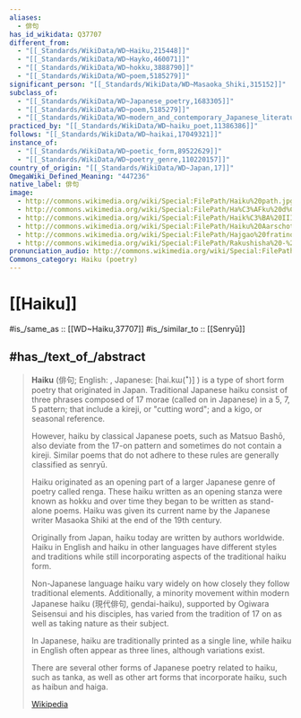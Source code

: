 ```yaml
---
aliases:
  - 俳句
has_id_wikidata: Q37707
different_from:
  - "[[_Standards/WikiData/WD~Haiku,215448]]"
  - "[[_Standards/WikiData/WD~Hayko,460071]]"
  - "[[_Standards/WikiData/WD~hokku,3888790]]"
  - "[[_Standards/WikiData/WD~poem,5185279]]"
significant_person: "[[_Standards/WikiData/WD~Masaoka_Shiki,315152]]"
subclass_of:
  - "[[_Standards/WikiData/WD~Japanese_poetry,1683305]]"
  - "[[_Standards/WikiData/WD~poem,5185279]]"
  - "[[_Standards/WikiData/WD~modern_and_contemporary_Japanese_literature,11267745]]"
practiced_by: "[[_Standards/WikiData/WD~haiku_poet,11386386]]"
follows: "[[_Standards/WikiData/WD~haikai,17049321]]"
instance_of:
  - "[[_Standards/WikiData/WD~poetic_form,89522629]]"
  - "[[_Standards/WikiData/WD~poetry_genre,110220157]]"
country_of_origin: "[[_Standards/WikiData/WD~Japan,17]]"
OmegaWiki_Defined_Meaning: "447236"
native_label: 俳句
image:
  - http://commons.wikimedia.org/wiki/Special:FilePath/Haiku%20path.jpg
  - http://commons.wikimedia.org/wiki/Special:FilePath/Ha%C3%AFku%20d%C3%A8ss%C3%A9n%20d%27%C3%A8fant.jpg
  - http://commons.wikimedia.org/wiki/Special:FilePath/Haik%C3%BA%20III.jpg
  - http://commons.wikimedia.org/wiki/Special:FilePath/Haiku%20Aarschot.jpg
  - http://commons.wikimedia.org/wiki/Special:FilePath/Hajgao%20fratinoj.jpg
  - http://commons.wikimedia.org/wiki/Special:FilePath/Rakushisha%20-%20stone%20with%20haiku.jpg
pronunciation_audio: http://commons.wikimedia.org/wiki/Special:FilePath/LL-Q13955%20%28ara%29-Spotless%20Mind1988-%D9%87%D8%A7%D9%8A%D9%83%D9%88.wav
Commons_category: Haiku (poetry)
---
```


# [[Haiku]] 

#is_/same_as :: [[WD~Haiku,37707]] 
#is_/similar_to :: [[Senryū]]

## #has_/text_of_/abstract 

> **Haiku** (俳句; English: , Japanese: [hai.kɯ(ꜜ)] ) is a type of short form poetry that originated in Japan. 
> Traditional Japanese haiku consist of three phrases composed of 17 morae (called on in Japanese) 
> in a 5, 7, 5 pattern; that include a kireji, or "cutting word"; and a kigo, or seasonal reference. 
> 
> However, haiku by classical Japanese poets, such as Matsuo Bashō, 
> also deviate from the 17-on pattern and sometimes do not contain a kireji. 
> Similar poems that do not adhere to these rules are generally classified as senryū.
>
> Haiku originated as an opening part of a larger Japanese genre of poetry called renga. 
> These haiku written as an opening stanza were known as hokku 
> and over time they began to be written as stand-alone poems. 
> Haiku was given its current name by the Japanese writer Masaoka Shiki at the end of the 19th century.
>
> Originally from Japan, haiku today are written by authors worldwide. 
> Haiku in English and haiku in other languages have different styles and traditions 
> while still incorporating aspects of the traditional haiku form. 
> 
> Non-Japanese language haiku vary widely on how closely they follow traditional elements. 
> Additionally, a minority movement within modern Japanese haiku (現代俳句, gendai-haiku), 
> supported by Ogiwara Seisensui and his disciples, 
> has varied from the tradition of 17 on as well as taking nature as their subject.
>
> In Japanese, haiku are traditionally printed as a single line, 
> while haiku in English often appear as three lines, although variations exist. 
> 
> There are several other forms of Japanese poetry related to haiku, such as tanka, 
> as well as other art forms that incorporate haiku, such as haibun and haiga.
>
> [Wikipedia](https://en.wikipedia.org/wiki/Haiku) 

